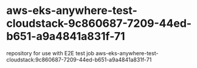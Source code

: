 # aws-eks-anywhere-test-cloudstack-9c860687-7209-44ed-b651-a9a4841a831f-71
repository for use with E2E test job aws-eks-anywhere-test-cloudstack:9c860687-7209-44ed-b651-a9a4841a831f-71
